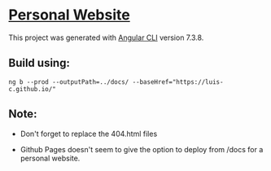 # [Personal Website](https://luis-c.github.io)

This project was generated with
[Angular CLI](https://github.com/angular/angular-cli) version 7.3.8.

## Build using:

`ng b --prod --outputPath=../docs/ --baseHref="https://luis-c.github.io/"`

## Note:

- Don't forget to replace the 404.html files

- Github Pages doesn't seem to give the option to deploy from /docs for a
  personal website.
